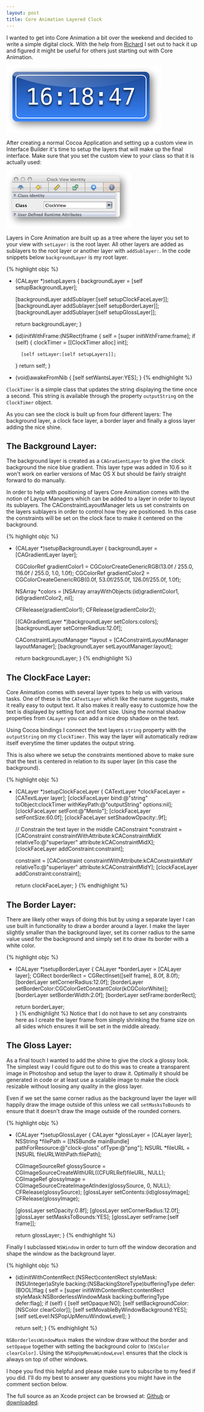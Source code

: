 ```yaml
---
layout: post
title: Core Animation Layered Clock
---
```

I wanted to get into Core Animation a bit over the weekend and decided to write a simple digital clock. With the help from [Richard](http://rhult.github.com/) I set out to hack it up and figured it might be useful for others just starting out with Core Animation.

![Resulting App](/images/posts/glossy-clock.png)

After creating a normal Cocoa Application and setting up a custom view in Interface Builder it's time to setup the layers that will make up the final interface. Make sure that you set the custom view to your class so that it is actually used:

![Info panel in Interface Builder](/images/posts/glossy-clock-ib.png)

Layers in Core Animation are built up as a tree where the layer you set to your view with `setLayer:` is the root layer. All other layers are added as sublayers to the root layer or another layer with `addSublayer:`. In the code snippets below `backgroundLayer` is my root layer.

{% highlight objc %}
- (CALayer *)setupLayers
{
    backgroundLayer = [self setupBackgroundLayer];
    
    [backgroundLayer addSublayer:[self setupClockFaceLayer]];
    [backgroundLayer addSublayer:[self setupBorderLayer]];
    [backgroundLayer addSublayer:[self setupGlossLayer]];

    return backgroundLayer;
}

- (id)initWithFrame:(NSRect)frame 
{
    self = [super initWithFrame:frame];
    if (self) {
        clockTimer = [[ClockTimer alloc] init];

        [self setLayer:[self setupLayers]];
    }
    return self;
}

- (void)awakeFromNib
{
    [self setWantsLayer:YES];
}
{% endhighlight %}

`ClockTimer` is a simple class that updates the string displaying the time once a second. This string is available through the property `outputString` on the `ClockTimer` object.

As you can see the clock is built up from four different layers: The background layer, a clock face layer, a border layer and finally a gloss layer adding the nice shine.

The Background Layer:
---------------------
The background layer is created as a `CAGradientLayer` to give the clock background the nice blue gradient. This layer type was added in 10.6 so it won't work on earlier versions of Mac OS X but should be fairly straight forward to do manually. 

In order to help with positioning of layers Core Animation comes with the notion of Layout Managers which can be added to a layer in order to layout its sublayers. The CAConstraintLayoutManager lets us set constraints on the layers sublayers in order to control how they are positioned. In this case the constraints will be set on the clock face to make it centered on the background.

{% highlight objc %}
- (CALayer *)setupBackgroundLayer 
{
    backgroundLayer = [CAGradientLayer layer];
    
    CGColorRef gradientColor1 = CGColorCreateGenericRGB(13.0f / 255.0, 116.0f / 255.0, 1.0, 1.0f);
    CGColorRef gradientColor2 = CGColorCreateGenericRGB(0.0f, 53.0f/255.0f, 126.0f/255.0f, 1.0f);
    
    NSArray *colors = [NSArray arrayWithObjects:(id)gradientColor1, (id)gradientColor2, nil];
    
    CFRelease(gradientColor1);
    CFRelease(gradientColor2);
    
    [(CAGradientLayer *)backgroundLayer setColors:colors];
    [backgroundLayer setCornerRadius:12.0f];
    
    CAConstraintLayoutManager *layout = [CAConstraintLayoutManager layoutManager];
    [backgroundLayer setLayoutManager:layout];
    
    return backgroundLayer;
}
{% endhighlight %}

The ClockFace Layer:
--------------------
Core Animation comes with several layer types to help us with various tasks. One of these is the `CATextLayer` which like the name suggests, make it really easy to output text. It also makes it really easy to customize how the text is displayed by setting font and font size. Using the normal shadow properties from `CALayer` you can add a nice drop shadow on the text.

Using Cocoa bindings I connect the text layers `string` property with the `outputString` on my `ClockTimer`. This way the layer will automatically redraw itself everytime the timer updates the output string.

This is also where we setup the constraints mentioned above to make sure that the text is centered in relation to its super layer (in this case the background).

{% highlight objc %}
- (CALayer *)setupClockFaceLayer {
    CATextLayer *clockFaceLayer = [CATextLayer layer];
    [clockFaceLayer bind:@"string" toObject:clockTimer withKeyPath:@"outputString" options:nil];
    [clockFaceLayer setFont:@"Menlo"];
    [clockFaceLayer setFontSize:60.0f];
    [clockFaceLayer setShadowOpacity:.9f];
    
    // Constrain the text layer in the middle
    CAConstraint *constraint = [CAConstraint constraintWithAttribute:kCAConstraintMidX
                                                          relativeTo:@"superlayer"
                                                           attribute:kCAConstraintMidX];    
    [clockFaceLayer addConstraint:constraint];
    
    constraint = [CAConstraint constraintWithAttribute:kCAConstraintMidY
                                            relativeTo:@"superlayer"
                                             attribute:kCAConstraintMidY];
    [clockFaceLayer addConstraint:constraint];
    
    return clockFaceLayer;
}
{% endhighlight %}

The Border Layer:
-----------------
There are likely other ways of doing this but by using a separate layer I can use built in functionality to draw a border around a layer. I make the layer slightly smaller than the background layer, set its corner radius to the same value used for the background and simply set it to draw its border with a white color.

{% highlight objc %}
- (CALayer *)setupBorderLayer
{
    CALayer *borderLayer = [CALayer layer];
    CGRect borderRect = CGRectInset([self frame], 8.0f, 8.0f);
    [borderLayer setCornerRadius:12.0f];
    [borderLayer setBorderColor:CGColorGetConstantColor(kCGColorWhite)];
    [borderLayer setBorderWidth:2.0f];
    [borderLayer setFrame:borderRect];
    
    return borderLayer;    
}
{% endhighlight %}
Notice that I do not have to set any constraints here as I create the layer frame from simply shrinking the frame size on all sides which ensures it will be set in the middle already.

The Gloss Layer:
----------------
As a final touch I wanted to add the shine to give the clock a glossy look. The simplest way I could figure out to do this was to create a transparent image in Photoshop and setup the layer to draw it. Optimally it should be generated in code or at least use a scalable image to make the clock resizable without loosing any quality in the gloss layer.

Even if we set the same corner radius as the background layer the layer will happily draw the image outside of this unless we call `setMasksToBounds` to ensure that it doesn't draw the image outside of the rounded corners.

{% highlight objc %}
- (CALayer *)setupGlossLayer
{
    CALayer *glossLayer = [CALayer layer];
    NSString *filePath = [[NSBundle mainBundle] pathForResource:@"clock-gloss" ofType:@"png"];
    NSURL *fileURL = [NSURL fileURLWithPath:filePath];
    
    CGImageSourceRef glossySource = CGImageSourceCreateWithURL((CFURLRef)fileURL, NULL);
    CGImageRef glossyImage = CGImageSourceCreateImageAtIndex(glossySource, 0, NULL);
    CFRelease(glossySource);
    [glossLayer setContents:(id)glossyImage];
    CFRelease(glossyImage);
    
    [glossLayer setOpacity:0.8f];
    [glossLayer setCornerRadius:12.0f];
    [glossLayer setMasksToBounds:YES];
    [glossLayer setFrame:[self frame]];

    return glossLayer;
}
{% endhighlight %}

Finally I subclassed `NSWindow` in order to turn off the window decoration and shape the window as the background layer.

{% highlight objc %}
- (id)initWithContentRect:(NSRect)contentRect
                styleMask:(NSUInteger)aStyle
                  backing:(NSBackingStoreType)bufferingType
                    defer:(BOOL)flag
{
    self = [super initWithContentRect:contentRect
                            styleMask:NSBorderlessWindowMask
                              backing:bufferingType
                                defer:flag];
    if (self) {
        [self setOpaque:NO];
        [self setBackgroundColor:[NSColor clearColor]];
        [self setMovableByWindowBackground:YES];
        [self setLevel:NSPopUpMenuWindowLevel];
    }
    
    return self;
}
{% endhighlight %}

`NSBorderlessWindowMask` makes the window draw without the border and `setOpaque` together with setting the background color to `[NSColor clearColor]`. Using the `NSPopUpMenuWindowLevel` ensures that the clock is always on top of other windows.

I hope you find this helpful and please make sure to subscribe to my feed if you did. I'll do my best to answer any questions you might have in the comment section below.

The full source as an Xcode project can be browsed at: [Github](http://github.com/m5h/glossyclock) or [downloaded](http://github.com/m5h/glossyclock/zipball/master).


